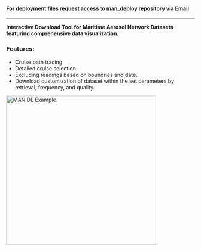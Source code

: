 #### For deployment files request access to  man_deploy repository via [Email](mailto:inquiries@rel.lc?subject=Access%20Request&body=Please%20provide%20access%20to%20the%man_deploy%20repository.)
---

__Interactive Download Tool for Maritime Aerosol Network Datasets featuring comprehensive data visualization.__ 
<br>
### Features:
- Cruise path tracing
- Detailed cruise selection. 
- Excluding readings based on boundries and date.
- Download customization of dataset within the set parameters by retrieval, frequency, and quality. 

<img src="https://github.com/user-attachments/assets/3e63295f-8d1a-4202-b3d6-876f41df6ef8" alt="MAN DL Example" height="400">
